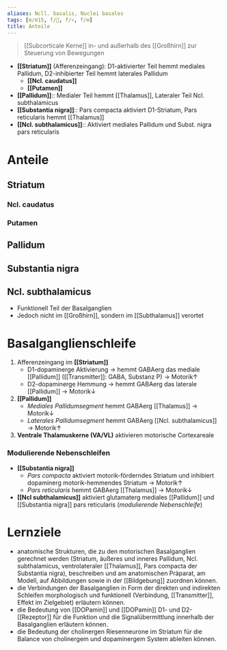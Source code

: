 ```yaml
---
aliases: Ncll. basalis, Nuclei basales
tags: [m/m15, f/🧠, f/💀, f/⚙️]
title: Anteile
---
```

> [[Subcorticale Kerne]] in- und außerhalb des [[Großhirn]] zur Steuerung von Bewegungen
- **[[Striatum]]** (Afferenzeingang): D1-aktivierter Teil hemmt mediales Pallidum, D2-inhibierter Teil hemmt laterales Pallidum
	- **[[Ncl. caudatus]]**
	- **[[Putamen]]**
- **[[Pallidum]]**:: Medialer Teil hemmt [[Thalamus]], Lateraler Teil Ncl. subthalamicus
- **[[Substantia nigra]]**:: Pars compacta aktiviert D1-Striatum, Pars reticularis hemmt [[Thalamus]]
- **[[Ncl. subthalamicus]]**:: Aktiviert mediales Pallidum und Subst. nigra pars reticularis

# Anteile
## Striatum
### Ncl. caudatus
### Putamen
## Pallidum
## Substantia nigra
## Ncl. subthalamicus
- Funktionell Teil der Basalganglien
- Jedoch nicht im [[Großhirn]], sondern im [[Subthalamus]] verortet

# Basalganglienschleife
1. Afferenzeingang im **[[Striatum]]**
	- D1-dopaminerge Aktivierung → hemmt GABAerg das mediale [[Pallidum]] ([[Transmitter]]: GABA, Substanz P) → Motorik↑ 
	- D2-dopaminerge Hemmung → hemmt GABAerg das laterale [[Pallidum]] → Motorik↓ 
2. **[[Pallidum]]**
	- *Mediales Pallidumsegment* hemmt GABAerg [[Thalamus]] → Motorik↓ 
	- *Laterales Pallidumsegment* hemmt GABAerg [[Ncl. subthalamicus]] → Motorik↑
3. **Ventrale Thalamuskerne (VA/VL)** aktivieren motorische Cortexareale
### Modulierende Nebenschleifen
- **[[Substantia nigra]]**
	- *Pars compacta* aktiviert motorik-förderndes Striatum und inhibiert dopaminerg motorik-hemmendes Striatum → Motorik↑ 
	- *Pars reticularis* hemmt GABAerg [[Thalamus]] → Motorik↓ 
- **[[Ncl subthalamicus]]** aktiviert glutamaterg mediales [[Pallidum]] und [[Substantia nigra]] pars reticularis (*modulierende Nebenschleife*)

# Lernziele
- anatomische Strukturen, die zu den motorischen Basalganglien gerechnet werden (Striatum, äußeres und inneres Pallidum, Ncl. subthalamicus, ventrolateraler [[Thalamus]], Pars compacta der Substantia nigra), beschreiben und am anatomischen Präparat, am Modell, auf Abbildungen sowie in der [[Bildgebung]] zuordnen können.
- die Verbindungen der Basalganglien in Form der direkten und indirekten Schleifen morphologisch und funktionell (Verbindung, [[Transmitter]], Effekt im Zielgebiet) erläutern können.
- die Bedeutung von [[DOPamin]] und [[DOPamin]] D1- und D2-[[Rezeptor]] für die Funktion und die Signalübermittlung innerhalb der Basalganglien erläutern können.
- die Bedeutung der cholinergen Riesenneurone im Striatum für die Balance von cholinergem und dopaminergem System ableiten können.
